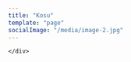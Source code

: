 ```yaml
---
title: "Kosu"
template: "page"
socialImage: "/media/image-2.jpg"
---
```


<div class="row">
    <div class="col-lg-6">

    </div>
    
</div>
 